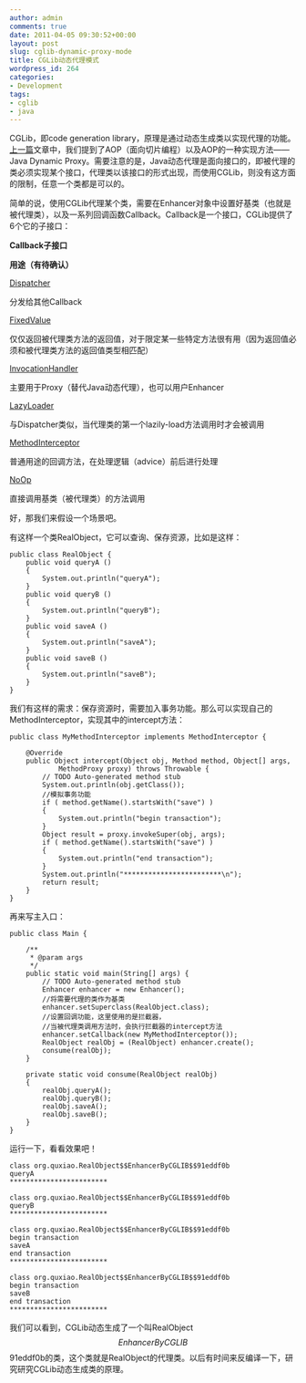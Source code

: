 ```yaml
---
author: admin
comments: true
date: 2011-04-05 09:30:52+00:00
layout: post
slug: cglib-dynamic-proxy-mode
title: CGLib动态代理模式
wordpress_id: 264
categories:
- Development
tags:
- cglib
- java
---
```


CGLib，即code generation library，原理是通过动态生成类以实现代理的功能。[上一篇](http://www.qxavier.me/2011/04/03/aop-and-dynamic-proxy-mode/)文章中，我们提到了AOP（面向切片编程）以及AOP的一种实现方法——Java Dynamic Proxy。需要注意的是，Java动态代理是面向接口的，即被代理的类必须实现某个接口，代理类以该接口的形式出现，而使用CGLib，则没有这方面的限制，任意一个类都是可以的。

简单的说，使用CGLib代理某个类，需要在Enhancer对象中设置好基类（也就是被代理类），以及一系列回调函数Callback。Callback是一个接口，CGLib提供了6个它的子接口：


**Callback子接口**


**用途（有待确认）**

[Dispatcher](http://cglib.sourceforge.net/apidocs/net/sf/cglib/proxy/Dispatcher.html)


分发给其他Callback


[FixedValue](http://cglib.sourceforge.net/apidocs/net/sf/cglib/proxy/FixedValue.html)


仅仅返回被代理类方法的返回值，对于限定某一些特定方法很有用（因为返回值必须和被代理类方法的返回值类型相匹配）






[InvocationHandler](http://cglib.sourceforge.net/apidocs/net/sf/cglib/proxy/InvocationHandler.html)


主要用于Proxy（替代Java动态代理），也可以用户Enhancer






[LazyLoader](http://cglib.sourceforge.net/apidocs/net/sf/cglib/proxy/LazyLoader.html)


与Dispatcher类似，当代理类的第一个lazily-load方法调用时才会被调用






[MethodInterceptor](http://cglib.sourceforge.net/apidocs/net/sf/cglib/proxy/MethodInterceptor.html)


普通用途的回调方法，在处理逻辑（advice）前后进行处理






[NoOp](http://cglib.sourceforge.net/apidocs/net/sf/cglib/proxy/NoOp.html)


直接调用基类（被代理类）的方法调用




好，那我们来假设一个场景吧。

有这样一个类RealObject，它可以查询、保存资源，比如是这样：

    
    public class RealObject {
    	public void queryA ()
    	{
    		System.out.println("queryA");
    	}
    	public void queryB ()
    	{
    		System.out.println("queryB");
    	}
    	public void saveA ()
    	{
    		System.out.println("saveA");
    	}
    	public void saveB ()
    	{
    		System.out.println("saveB");
    	}
    }


我们有这样的需求：保存资源时，需要加入事务功能。那么可以实现自己的MethodInterceptor，实现其中的intercept方法：

    
    public class MyMethodInterceptor implements MethodInterceptor {
    
    	@Override
    	public Object intercept(Object obj, Method method, Object[] args,
    			MethodProxy proxy) throws Throwable {
    		// TODO Auto-generated method stub
    		System.out.println(obj.getClass());
    		//模拟事务功能
    		if ( method.getName().startsWith("save") )
    		{
    			System.out.println("begin transaction");
    		}
    		Object result = proxy.invokeSuper(obj, args);
    		if ( method.getName().startsWith("save") )
    		{
    			System.out.println("end transaction");
    		}
    		System.out.println("************************\n");
    		return result;
    	}
    }


再来写主入口：

    
    public class Main {
    
    	/**
    	 * @param args
    	 */
    	public static void main(String[] args) {
    		// TODO Auto-generated method stub
    		Enhancer enhancer = new Enhancer();
    		//将需要代理的类作为基类
    		enhancer.setSuperclass(RealObject.class);
    		//设置回调功能，这里使用的是拦截器，
    		//当被代理类调用方法时，会执行拦截器的intercept方法
    		enhancer.setCallback(new MyMethodInterceptor());
    		RealObject realObj = (RealObject) enhancer.create();
    		consume(realObj);
    	}
    
    	private static void consume(RealObject realObj)
    	{
    		realObj.queryA();
    		realObj.queryB();
    		realObj.saveA();
    		realObj.saveB();
    	}
    }


运行一下，看看效果吧！


    class org.quxiao.RealObject$$EnhancerByCGLIB$$91eddf0b
    queryA
    ************************

    class org.quxiao.RealObject$$EnhancerByCGLIB$$91eddf0b
    queryB
    ************************

    class org.quxiao.RealObject$$EnhancerByCGLIB$$91eddf0b
    begin transaction
    saveA
    end transaction
    ************************

    class org.quxiao.RealObject$$EnhancerByCGLIB$$91eddf0b
    begin transaction
    saveB
    end transaction
    ************************


我们可以看到，CGLib动态生成了一个叫RealObject$$EnhancerByCGLIB$$91eddf0b的类，这个类就是RealObject的代理类。以后有时间来反编译一下，研究研究CGLib动态生成类的原理。
